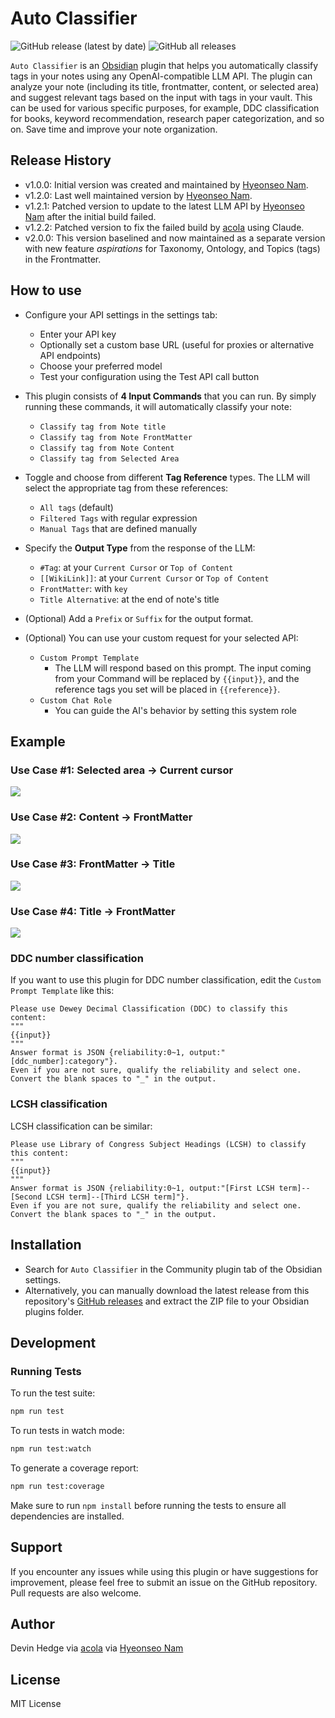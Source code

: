 # Auto Classifier

![GitHub release (latest by date)](https://img.shields.io/github/v/release/acola/auto-classifier?style=for-the-badge) ![GitHub all releases](https://img.shields.io/github/downloads/acola/auto-classifier/total?style=for-the-badge)

`Auto Classifier` is an [Obsidian](https://obsidian.md/) plugin that helps you automatically classify tags in your notes using any OpenAI-compatible LLM API. The plugin can analyze your note (including its title, frontmatter, content, or selected area) and suggest relevant tags based on the input with tags in your vault. This can be used for various specific purposes, for example, DDC classification for books, keyword recommendation, research paper categorization, and so on. Save time and improve your note organization.

## Release History

* v1.0.0: Initial version was created and maintained by [Hyeonseo Nam](https://github.com/HyeonseoNam/auto-classifier).
* v1.2.0: Last well maintained version by [Hyeonseo Nam](https://github.com/HyeonseoNam/auto-classifier).
* v1.2.1: Patched version to update to the latest LLM API by [Hyeonseo Nam](https://github.com/HyeonseoNam/auto-classifier) after the initial build failed.
* v1.2.2: Patched version to fix the failed build by [acola](https://github.com/acola/auto-classifier) using Claude.
* v2.0.0: This version baselined and now maintained as a separate version with new feature *aspirations* for Taxonomy, Ontology, and Topics (tags) in the Frontmatter.

## How to use

-   Configure your API settings in the settings tab:

    -   Enter your API key
    -   Optionally set a custom base URL (useful for proxies or alternative API
        endpoints)
    -   Choose your preferred model
    -   Test your configuration using the Test API call button

-   This plugin consists of **4 Input Commands** that you can run. By simply running these commands, it will automatically classify your note:

    -   `Classify tag from Note title`
    -   `Classify tag from Note FrontMatter`
    -   `Classify tag from Note Content`
    -   `Classify tag from Selected Area`

-   Toggle and choose from different **Tag Reference** types. The LLM will select the appropriate tag from these references:

    -   `All tags` (default)
    -   `Filtered Tags` with regular expression
    -   `Manual Tags` that are defined manually

-   Specify the **Output Type** from the response of the LLM:

    -   `#Tag`: at your `Current Cursor` or `Top of Content`
    -   `[[WikiLink]]`: at your `Current Cursor` or `Top of Content`
    -   `FrontMatter`: with `key`
    -   `Title Alternative`: at the end of note's title

-   (Optional) Add a `Prefix` or `Suffix` for the output format.

-   (Optional) You can use your custom request for your selected API:
    -   `Custom Prompt Template`
        -   The LLM will respond based on this prompt. The input coming from your Command will be replaced by `{{input}}`, and the reference tags you set will be placed in `{{reference}}`.
    -   `Custom Chat Role`
        -   You can guide the AI's behavior by setting this system role

## Example

### Use Case #1: **Selected area** &rightarrow; **Current cursor**

![](img/selected_to_cursor.gif)

### Use Case #2: **Content** &rightarrow; **FrontMatter**

![](img/content_to_frontmatter.gif)

### Use Case #3: **FrontMatter** &rightarrow; **Title**

![](img/frontmatter_to_totle.gif)

### Use Case #4: **Title** &rightarrow; **FrontMatter**

![](img/title_to_frontmatter.gif)

### DDC number classification

If you want to use this plugin for DDC number classification, edit the `Custom Prompt Template` like this:

```
Please use Dewey Decimal Classification (DDC) to classify this content:
"""
{{input}}
"""
Answer format is JSON {reliability:0~1, output:"[ddc_number]:category"}.
Even if you are not sure, qualify the reliability and select one.
Convert the blank spaces to "_" in the output.
```

### LCSH classification

LCSH classification can be similar:

```
Please use Library of Congress Subject Headings (LCSH) to classify this content:
"""
{{input}}
"""
Answer format is JSON {reliability:0~1, output:"[First LCSH term]--[Second LCSH term]--[Third LCSH term]"}.
Even if you are not sure, qualify the reliability and select one.
Convert the blank spaces to "_" in the output.
```

## Installation

-   Search for `Auto Classifier` in the Community plugin tab of the Obsidian settings.
-   Alternatively, you can manually download the latest release from this repository's [GitHub releases](https://github.com/acola/auto-classifier/releases) and extract the ZIP file to your Obsidian plugins folder.

## Development

### Running Tests

To run the test suite:

```bash
npm run test
```

To run tests in watch mode:

```bash
npm run test:watch
```

To generate a coverage report:

```bash
npm run test:coverage
```

Make sure to run `npm install` before running the tests to ensure all dependencies are installed.

## Support

If you encounter any issues while using this plugin or have suggestions for improvement, please feel free to submit an issue on the GitHub repository. Pull requests are also welcome.

## Author

Devin Hedge via
[acola](https://github.com/acola/auto-classifier) via
[Hyeonseo Nam](https://github.com/HyeonseoNam/auto-classifier)

## License

MIT License
